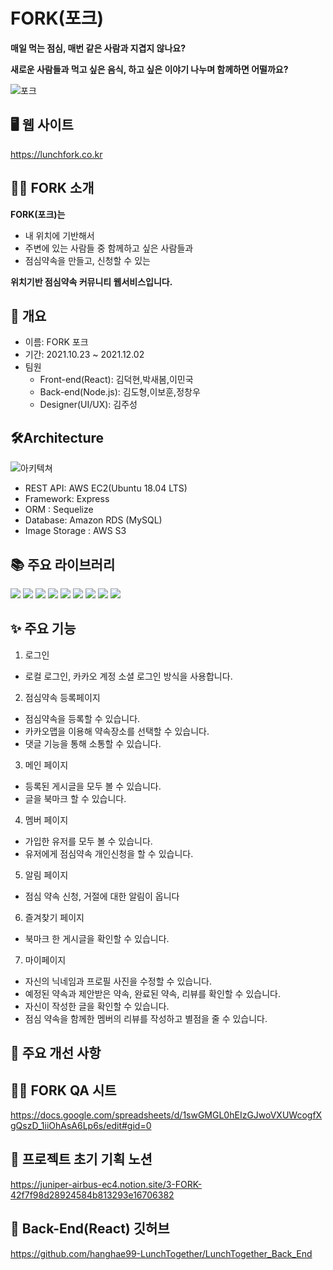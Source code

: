 # FORK(포크)

**매일 먹는 점심, 매번 같은 사람과 지겹지 않나요?**

**새로운 사람들과 먹고 싶은 음식, 하고 싶은 이야기 나누며 함께하면 어떨까요?**

![포크](https://user-images.githubusercontent.com/89914920/144397596-916fb4e0-afa5-410e-92a7-6035ac258bc4.png)

## 🖥 웹 사이트

https://lunchfork.co.kr

## 👨‍🎨 FORK 소개

**FORK(포크)는**

- 내 위치에 기반해서
- 주변에 있는 사람들 중 함께하고 싶은 사람들과
- 점심약속을 만들고, 신청할 수 있는

**위치기반 점심약속 커뮤니티 웹서비스입니다.**

## 📌 개요

- 이름: FORK 포크
- 기간: 2021.10.23 ~ 2021.12.02
- 팀원
  - Front-end(React): 김덕현,박새봄,이민국
  - Back-end(Node.js): 김도형,이보훈,정창우
  - Designer(UI/UX): 김주성

## 🛠Architecture

![아키텍쳐](https://user-images.githubusercontent.com/89914920/144398054-1c23497f-7e77-46aa-83ee-a4897c487195.png)

- REST API: AWS EC2(Ubuntu 18.04 LTS)
- Framework: Express
- ORM : Sequelize
- Database: Amazon RDS (MySQL)
- Image Storage : AWS S3

## 📚 주요 라이브러리

<img src="https://img.shields.io/badge/React-17.0.2-61DAFB?style=flat-square&logo=React&logoColor=white"/> <img src="https://img.shields.io/badge/React Router-5.3.0-CA4245?style=flat-square&logo=React Router&logoColor=white"/> <img src="https://img.shields.io/badge/firebase-1.22.15-FFCA28?style=flat-square&logo=firebase&logoColor=white"/> <img src="https://img.shields.io/badge/Axios-0.23.0-764ABC?style=flat-square&logo=Axios&logoColor=white"/> <img src="https://img.shields.io/badge/Socket.io-4.4.0-010101?style=flat-square&logo=Socket.io&logoColor=white"/> <img src="https://img.shields.io/badge/Redux-4.1.1-764ABC?style=flat-square&logo=Redux&logoColor=white"/> <img src="https://img.shields.io/badge/Lodash-4.17.21-3492FF?style=flat-square&logo=Lodash&logoColor=white"/> <img src="https://img.shields.io/badge/styled components-5.3.1-DB7093?style=flat-square&logo=styled-components&logoColor=white"/> <img src="https://img.shields.io/badge/MaterialUI-5.0.6-0081CB?style=flat-square&logo=Material-UI&logoColor=white"/>

## ✨ 주요 기능
1. 로그인
* 로컬 로그인, 카카오 계정 소셜 로그인 방식을 사용합니다.

2. 점심약속 등록페이지
* 점심약속을 등록할 수 있습니다.
* 카카오맵을 이용해 약속장소를 선택할 수 있습니다.
* 댓글 기능을 통해 소통할 수 있습니다.

3. 메인 페이지
* 등록된 게시글을 모두 볼 수 있습니다.
* 글을 북마크 할 수 있습니다.

4. 멤버 페이지
* 가입한 유저를 모두 볼 수 있습니다.
* 유저에게 점심약속 개인신청을 할 수 있습니다.

5. 알림 페이지
* 점심 약속 신청, 거절에 대한 알림이 옵니다

6. 즐겨찾기 페이지
* 북마크 한 게시글을 확인할 수 있습니다.

7. 마이페이지
* 자신의 닉네임과 프로필 사진을 수정할 수 있습니다.
* 예정된 약속과 제안받은 약속, 완료된 약속, 리뷰를 확인할 수 있습니다.
* 자신이 작성한 글을 확인할 수 있습니다.
* 점심 약속을 함께한 멤버의 리뷰를 작성하고 별점을 줄 수 있습니다.

## 🔨 주요 개선 사항

## 👨‍🎨 FORK QA 시트

https://docs.google.com/spreadsheets/d/1swGMGL0hEIzGJwoVXUWcogfXgQszD_1iiOhAsA6Lp6s/edit#gid=0

## 🎨 프로젝트 초기 기획 노션

https://juniper-airbus-ec4.notion.site/3-FORK-42f7f98d28924584b813293e16706382

## 📌 Back-End(React) 깃허브

https://github.com/hanghae99-LunchTogether/LunchTogether_Back_End
